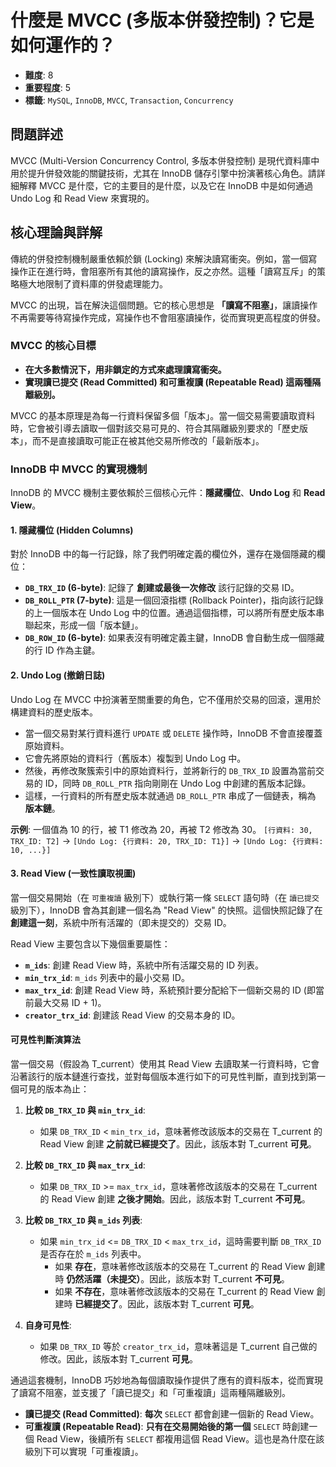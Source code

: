 # 什麼是 MVCC (多版本併發控制)？它是如何運作的？

- **難度**: 8
- **重要程度**: 5
- **標籤**: `MySQL`, `InnoDB`, `MVCC`, `Transaction`, `Concurrency`

## 問題詳述

MVCC (Multi-Version Concurrency Control, 多版本併發控制) 是現代資料庫中用於提升併發效能的關鍵技術，尤其在 InnoDB 儲存引擎中扮演著核心角色。請詳細解釋 MVCC 是什麼，它的主要目的是什麼，以及它在 InnoDB 中是如何通過 Undo Log 和 Read View 來實現的。

## 核心理論與詳解

傳統的併發控制機制嚴重依賴於鎖 (Locking) 來解決讀寫衝突。例如，當一個寫操作正在進行時，會阻塞所有其他的讀寫操作，反之亦然。這種「讀寫互斥」的策略極大地限制了資料庫的併發處理能力。

MVCC 的出現，旨在解決這個問題。它的核心思想是 **「讀寫不阻塞」**，讓讀操作不再需要等待寫操作完成，寫操作也不會阻塞讀操作，從而實現更高程度的併發。

### MVCC 的核心目標

- **在大多數情況下，用非鎖定的方式來處理讀寫衝突。**
- **實現讀已提交 (Read Committed) 和可重複讀 (Repeatable Read) 這兩種隔離級別。**

MVCC 的基本原理是為每一行資料保留多個「版本」。當一個交易需要讀取資料時，它會被引導去讀取一個對該交易可見的、符合其隔離級別要求的「歷史版本」，而不是直接讀取可能正在被其他交易所修改的「最新版本」。

### InnoDB 中 MVCC 的實現機制

InnoDB 的 MVCC 機制主要依賴於三個核心元件：**隱藏欄位**、**Undo Log** 和 **Read View**。

#### 1. 隱藏欄位 (Hidden Columns)

對於 InnoDB 中的每一行記錄，除了我們明確定義的欄位外，還存在幾個隱藏的欄位：

- **`DB_TRX_ID` (6-byte)**: 記錄了 **創建或最後一次修改** 該行記錄的交易 ID。
- **`DB_ROLL_PTR` (7-byte)**: 這是一個回滾指標 (Rollback Pointer)，指向該行記錄的上一個版本在 Undo Log 中的位置。通過這個指標，可以將所有歷史版本串聯起來，形成一個「版本鏈」。
- **`DB_ROW_ID` (6-byte)**: 如果表沒有明確定義主鍵，InnoDB 會自動生成一個隱藏的行 ID 作為主鍵。

#### 2. Undo Log (撤銷日誌)

Undo Log 在 MVCC 中扮演著至關重要的角色，它不僅用於交易的回滾，還用於構建資料的歷史版本。

- 當一個交易對某行資料進行 `UPDATE` 或 `DELETE` 操作時，InnoDB 不會直接覆蓋原始資料。
- 它會先將原始的資料行（舊版本）複製到 Undo Log 中。
- 然後，再修改聚簇索引中的原始資料行，並將新行的 `DB_TRX_ID` 設置為當前交易的 ID，同時 `DB_ROLL_PTR` 指向剛剛在 Undo Log 中創建的舊版本記錄。
- 這樣，一行資料的所有歷史版本就通過 `DB_ROLL_PTR` 串成了一個鏈表，稱為 **版本鏈**。

**示例**:
一個值為 10 的行，被 T1 修改為 20，再被 T2 修改為 30。
`[行資料: 30, TRX_ID: T2]` -> `[Undo Log: {行資料: 20, TRX_ID: T1}]` -> `[Undo Log: {行資料: 10, ...}]`

#### 3. Read View (一致性讀取視圖)

當一個交易開始（在 `可重複讀` 級別下）或執行第一條 `SELECT` 語句時（在 `讀已提交` 級別下），InnoDB 會為其創建一個名為 "Read View" 的快照。這個快照記錄了在 **創建這一刻**，系統中所有活躍的（即未提交的）交易 ID。

Read View 主要包含以下幾個重要屬性：

- **`m_ids`**: 創建 Read View 時，系統中所有活躍交易的 ID 列表。
- **`min_trx_id`**: `m_ids` 列表中的最小交易 ID。
- **`max_trx_id`**: 創建 Read View 時，系統預計要分配給下一個新交易的 ID (即當前最大交易 ID + 1)。
- **`creator_trx_id`**: 創建該 Read View 的交易本身的 ID。

#### 可見性判斷演算法

當一個交易（假設為 T_current）使用其 Read View 去讀取某一行資料時，它會沿著該行的版本鏈進行查找，並對每個版本進行如下的可見性判斷，直到找到第一個可見的版本為止：

1. **比較 `DB_TRX_ID` 與 `min_trx_id`**:
    - 如果 `DB_TRX_ID` < `min_trx_id`，意味著修改該版本的交易在 T_current 的 Read View 創建 **之前就已經提交了**。因此，該版本對 T_current **可見**。

2. **比較 `DB_TRX_ID` 與 `max_trx_id`**:
    - 如果 `DB_TRX_ID` >= `max_trx_id`，意味著修改該版本的交易在 T_current 的 Read View 創建 **之後才開始**。因此，該版本對 T_current **不可見**。

3. **比較 `DB_TRX_ID` 與 `m_ids` 列表**:
    - 如果 `min_trx_id` <= `DB_TRX_ID` < `max_trx_id`，這時需要判斷 `DB_TRX_ID` 是否存在於 `m_ids` 列表中。
      - 如果 **存在**，意味著修改該版本的交易在 T_current 的 Read View 創建時 **仍然活躍（未提交）**。因此，該版本對 T_current **不可見**。
      - 如果 **不存在**，意味著修改該版本的交易在 T_current 的 Read View 創建時 **已經提交了**。因此，該版本對 T_current **可見**。

4. **自身可見性**:
    - 如果 `DB_TRX_ID` 等於 `creator_trx_id`，意味著這是 T_current 自己做的修改。因此，該版本對 T_current **可見**。

通過這套機制，InnoDB 巧妙地為每個讀取操作提供了應有的資料版本，從而實現了讀寫不阻塞，並支援了「讀已提交」和「可重複讀」這兩種隔離級別。

- **讀已提交 (Read Committed)**: **每次** `SELECT` 都會創建一個新的 Read View。
- **可重複讀 (Repeatable Read)**: **只有在交易開始後的第一個** `SELECT` 時創建一個 Read View，後續所有 `SELECT` 都複用這個 Read View。這也是為什麼在該級別下可以實現「可重複讀」。
